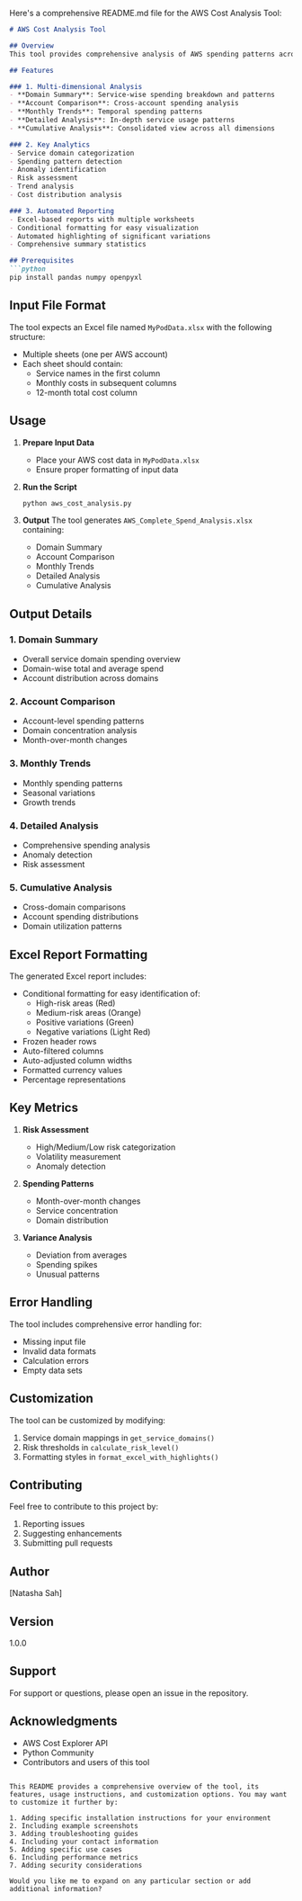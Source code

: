 Here's a comprehensive README.md file for the AWS Cost Analysis Tool:

```markdown
# AWS Cost Analysis Tool

## Overview
This tool provides comprehensive analysis of AWS spending patterns across multiple accounts and services. It generates detailed reports and visualizations to help identify cost optimization opportunities, spending anomalies, and usage patterns.

## Features

### 1. Multi-dimensional Analysis
- **Domain Summary**: Service-wise spending breakdown and patterns
- **Account Comparison**: Cross-account spending analysis
- **Monthly Trends**: Temporal spending patterns
- **Detailed Analysis**: In-depth service usage patterns
- **Cumulative Analysis**: Consolidated view across all dimensions

### 2. Key Analytics
- Service domain categorization
- Spending pattern detection
- Anomaly identification
- Risk assessment
- Trend analysis
- Cost distribution analysis

### 3. Automated Reporting
- Excel-based reports with multiple worksheets
- Conditional formatting for easy visualization
- Automated highlighting of significant variations
- Comprehensive summary statistics

## Prerequisites
```python
pip install pandas numpy openpyxl
```

## Input File Format
The tool expects an Excel file named `MyPodData.xlsx` with the following structure:
- Multiple sheets (one per AWS account)
- Each sheet should contain:
  - Service names in the first column
  - Monthly costs in subsequent columns
  - 12-month total cost column

## Usage

1. **Prepare Input Data**
   - Place your AWS cost data in `MyPodData.xlsx`
   - Ensure proper formatting of input data

2. **Run the Script**
   ```python
   python aws_cost_analysis.py
   ```

3. **Output**
   The tool generates `AWS_Complete_Spend_Analysis.xlsx` containing:
   - Domain Summary
   - Account Comparison
   - Monthly Trends
   - Detailed Analysis
   - Cumulative Analysis

## Output Details

### 1. Domain Summary
- Overall service domain spending overview
- Domain-wise total and average spend
- Account distribution across domains

### 2. Account Comparison
- Account-level spending patterns
- Domain concentration analysis
- Month-over-month changes

### 3. Monthly Trends
- Monthly spending patterns
- Seasonal variations
- Growth trends

### 4. Detailed Analysis
- Comprehensive spending analysis
- Anomaly detection
- Risk assessment

### 5. Cumulative Analysis
- Cross-domain comparisons
- Account spending distributions
- Domain utilization patterns

## Excel Report Formatting

The generated Excel report includes:
- Conditional formatting for easy identification of:
  - High-risk areas (Red)
  - Medium-risk areas (Orange)
  - Positive variations (Green)
  - Negative variations (Light Red)
- Frozen header rows
- Auto-filtered columns
- Auto-adjusted column widths
- Formatted currency values
- Percentage representations

## Key Metrics

1. **Risk Assessment**
   - High/Medium/Low risk categorization
   - Volatility measurement
   - Anomaly detection

2. **Spending Patterns**
   - Month-over-month changes
   - Service concentration
   - Domain distribution

3. **Variance Analysis**
   - Deviation from averages
   - Spending spikes
   - Unusual patterns

## Error Handling

The tool includes comprehensive error handling for:
- Missing input file
- Invalid data formats
- Calculation errors
- Empty data sets

## Customization

The tool can be customized by modifying:
1. Service domain mappings in `get_service_domains()`
2. Risk thresholds in `calculate_risk_level()`
3. Formatting styles in `format_excel_with_highlights()`

## Contributing
Feel free to contribute to this project by:
1. Reporting issues
2. Suggesting enhancements
3. Submitting pull requests


## Author
[Natasha Sah]

## Version
1.0.0

## Support
For support or questions, please open an issue in the repository.

## Acknowledgments
- AWS Cost Explorer API
- Python Community
- Contributors and users of this tool
```

This README provides a comprehensive overview of the tool, its features, usage instructions, and customization options. You may want to customize it further by:

1. Adding specific installation instructions for your environment
2. Including example screenshots
3. Adding troubleshooting guides
4. Including your contact information
5. Adding specific use cases
6. Including performance metrics
7. Adding security considerations

Would you like me to expand on any particular section or add additional information?


